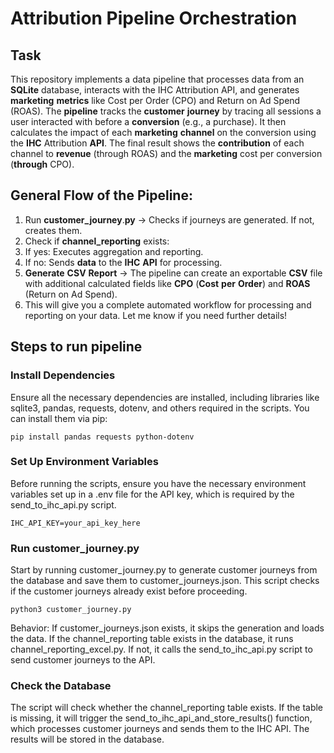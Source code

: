 # Attribution Pipeline Orchestration

## Task

This repository implements a data pipeline that processes data from an **SQLite** database, interacts with the IHC Attribution API, and generates **marketing** **metrics** like Cost per Order (CPO) and Return on Ad Spend (ROAS).
The **pipeline** tracks the **customer** **journey** by tracing all sessions a user interacted with before a **conversion** (e.g., a purchase). It then calculates the impact of each **marketing** **channel** on the conversion using the **IHC** Attribution **API**. The final result shows the **contribution** of each channel to **revenue** (through ROAS) and the **marketing** cost per conversion (**through** CPO).

## General Flow of the Pipeline:

1. Run **customer_journey**.**py** → Checks if journeys are generated. If not, creates them.
2. Check if **channel_reporting** exists:
3. If yes: Executes aggregation and reporting.
4. If no: Sends **data** to the **IHC** **API** for processing.
5. **Generate** **CSV** **Report** → The pipeline can create an exportable **CSV** file with additional calculated fields like **CPO** (**Cost** **per** **Order**) and **ROAS** (Return on Ad Spend).
6. This will give you a complete automated workflow for processing and reporting on your data. Let me know if you need further details!

## Steps to run pipeline
### Install Dependencies
Ensure all the necessary dependencies are installed, including libraries like sqlite3, pandas, requests, dotenv, and others required in the scripts. You can install them via pip:
```
pip install pandas requests python-dotenv
```
### Set Up Environment Variables
Before running the scripts, ensure you have the necessary environment variables set up in a .env file for the API key, which is required by the send_to_ihc_api.py script. 
```
IHC_API_KEY=your_api_key_here
```
###  Run customer_journey.py
Start by running customer_journey.py to generate customer journeys from the database and save them to customer_journeys.json. This script checks if the customer journeys already exist before proceeding.
```
python3 customer_journey.py
```
Behavior:
If customer_journeys.json exists, it skips the generation and loads the data.
If the channel_reporting table exists in the database, it runs channel_reporting_excel.py.
If not, it calls the send_to_ihc_api.py script to send customer journeys to the API.

### Check the Database
The script will check whether the channel_reporting table exists. If the table is missing, it will trigger the send_to_ihc_api_and_store_results() function, which processes customer journeys and sends them to the IHC API. The results will be stored in the database.



